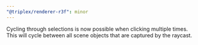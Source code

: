 ```yaml
---
"@triplex/renderer-r3f": minor
---
```


Cycling through selections is now possible when clicking multiple times. This will cycle between all scene objects that are captured by the raycast.
